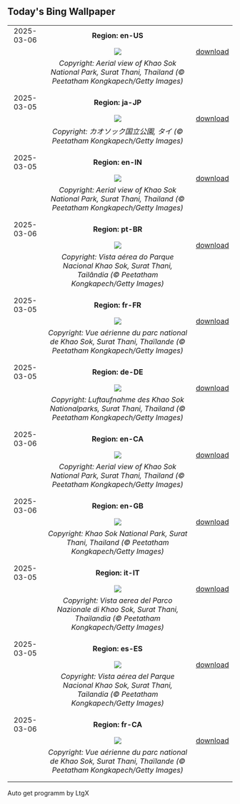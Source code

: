 ## Today's Bing Wallpaper
|      |      |      |
| :----: | :----: | :----: |
|2025-03-06|**Region: en-US**||
||![](https://www.bing.com/th?id=OHR.SuratThani_EN-US3326265231_UHD.jpg&pid=hp&w=1152&h=648&rs=1&c=4)| [download](https://www.bing.com/th?id=OHR.SuratThani_EN-US3326265231_UHD.jpg)|
||*Copyright: Aerial view of Khao Sok National Park, Surat Thani, Thailand (© Peetatham Kongkapech/Getty Images)*
||
|||
|2025-03-05|**Region: ja-JP**||
||![](https://www.bing.com/th?id=OHR.SuratThani_JA-JP0039497594_UHD.jpg&pid=hp&w=1152&h=648&rs=1&c=4)| [download](https://www.bing.com/th?id=OHR.SuratThani_JA-JP0039497594_UHD.jpg)|
||*Copyright: カオソック国立公園, タイ (© Peetatham Kongkapech/Getty Images)*
||
|||
|2025-03-05|**Region: en-IN**||
||![](https://www.bing.com/th?id=OHR.SuratThani_EN-IN8229875017_UHD.jpg&pid=hp&w=1152&h=648&rs=1&c=4)| [download](https://www.bing.com/th?id=OHR.SuratThani_EN-IN8229875017_UHD.jpg)|
||*Copyright: Aerial view of Khao Sok National Park, Surat Thani, Thailand (© Peetatham Kongkapech/Getty Images)*
||
|||
|2025-03-06|**Region: pt-BR**||
||![](https://www.bing.com/th?id=OHR.SuratThani_PT-BR0610691802_UHD.jpg&pid=hp&w=1152&h=648&rs=1&c=4)| [download](https://www.bing.com/th?id=OHR.SuratThani_PT-BR0610691802_UHD.jpg)|
||*Copyright: Vista aérea do Parque Nacional Khao Sok, Surat Thani, Tailândia (© Peetatham Kongkapech/Getty Images)*
||
|||
|2025-03-05|**Region: fr-FR**||
||![](https://www.bing.com/th?id=OHR.SuratThani_FR-FR5557578896_UHD.jpg&pid=hp&w=1152&h=648&rs=1&c=4)| [download](https://www.bing.com/th?id=OHR.SuratThani_FR-FR5557578896_UHD.jpg)|
||*Copyright: Vue aérienne du parc national de Khao Sok, Surat Thani, Thaïlande (© Peetatham Kongkapech/Getty Images)*
||
|||
|2025-03-05|**Region: de-DE**||
||![](https://www.bing.com/th?id=OHR.SuratThani_DE-DE7389163324_UHD.jpg&pid=hp&w=1152&h=648&rs=1&c=4)| [download](https://www.bing.com/th?id=OHR.SuratThani_DE-DE7389163324_UHD.jpg)|
||*Copyright: Luftaufnahme des Khao Sok Nationalparks, Surat Thani, Thailand (© Peetatham Kongkapech/Getty Images)*
||
|||
|2025-03-06|**Region: en-CA**||
||![](https://www.bing.com/th?id=OHR.SuratThani_EN-CA9452161985_UHD.jpg&pid=hp&w=1152&h=648&rs=1&c=4)| [download](https://www.bing.com/th?id=OHR.SuratThani_EN-CA9452161985_UHD.jpg)|
||*Copyright: Aerial view of Khao Sok National Park, Surat Thani, Thailand (© Peetatham Kongkapech/Getty Images)*
||
|||
|2025-03-06|**Region: en-GB**||
||![](https://www.bing.com/th?id=OHR.SuratThani_EN-GB2942049458_UHD.jpg&pid=hp&w=1152&h=648&rs=1&c=4)| [download](https://www.bing.com/th?id=OHR.SuratThani_EN-GB2942049458_UHD.jpg)|
||*Copyright: Khao Sok National Park, Surat Thani, Thailand (© Peetatham Kongkapech/Getty Images)*
||
|||
|2025-03-05|**Region: it-IT**||
||![](https://www.bing.com/th?id=OHR.SuratThani_IT-IT0062631130_UHD.jpg&pid=hp&w=1152&h=648&rs=1&c=4)| [download](https://www.bing.com/th?id=OHR.SuratThani_IT-IT0062631130_UHD.jpg)|
||*Copyright: Vista aerea del Parco Nazionale di Khao Sok, Surat Thani, Thailandia (© Peetatham Kongkapech/Getty Images)*
||
|||
|2025-03-05|**Region: es-ES**||
||![](https://www.bing.com/th?id=OHR.SuratThani_ES-ES6760904041_UHD.jpg&pid=hp&w=1152&h=648&rs=1&c=4)| [download](https://www.bing.com/th?id=OHR.SuratThani_ES-ES6760904041_UHD.jpg)|
||*Copyright: Vista aérea del Parque Nacional Khao Sok, Surat Thani, Tailandia (© Peetatham Kongkapech/Getty Images)*
||
|||
|2025-03-06|**Region: fr-CA**||
||![](https://www.bing.com/th?id=OHR.SuratThani_FR-CA5392385177_UHD.jpg&pid=hp&w=1152&h=648&rs=1&c=4)| [download](https://www.bing.com/th?id=OHR.SuratThani_FR-CA5392385177_UHD.jpg)|
||*Copyright: Vue aérienne du parc national de Khao Sok, Surat Thani, Thaïlande (© Peetatham Kongkapech/Getty Images)*
||
|||

Auto get programm by LtgX
